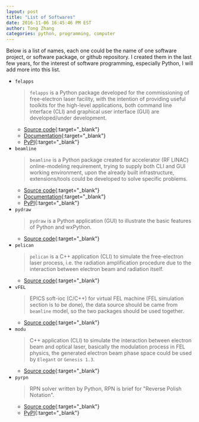```yaml
---
layout: post
title: "List of Softwares"
date: 2016-11-06 16:45:46 PM EST
author: Tong Zhang
categories: python, programming, computer
---
```

Below is a list of names, each one could be the name of one software 
project, or software package, or github repository. I created them in
the last few years, for the interest of software programming, especially
Python, I will add more into this list.

- ``felapps``
    > ``felapps`` is a Python package developed for the commissioning of 
    > free-electron laser facility, with the intention of providing useful
    > toolkits for the high-level applications, both command line 
    > interface (CLI) and graphical user interface (GUI) are 
    > developed/under development.
    * [Source code](https://github.com/archman/felapps){:target="_blank"}
    * [Documentation](https://archman.github.io/felapps/){:target="_blank"}
    * [PyPI](https://pypi.python.org/pypi/felapps){:target="_blank"}
- ``beamline``
    > ``beamline`` is a Python package created for accelerator (RF LINAC)
    > online-modeling requirement, trying to supply both CLI and GUI 
    > working environment, upon the already built infrastructure, 
    > extensions/tools could be developed to solve specific problems.
    * [Source code](https://github.com/archman/beamline){:target="_blank"}
    * [Documentation](https://archman.github.io/beamline/){:target="_blank"}
    * [PyPI](https://pypi.python.org/pypi/beamline){:target="_blank"}
- ``pydraw``
    > ``pydraw`` is a Python application (GUI) to illustrate the basic 
    > features of Python and wxPython.
    * [Source code](https://github.com/archman/pydraw){:target="_blank"}
- ``pelican``
    > ``pelican`` is a C++ application (CLI) to simulate the free-electron
    > laser process, i.e. the radiation amplification procedure due to the 
    > interaction between electron beam and radiation itself.
    * [Source code](https://github.com/archman/pelican){:target="_blank"}
- ``vFEL``
    > EPICS soft-ioc (C/C++) for virtual FEL machine 
    > (FEL simulation section is to be done), the data source should be 
    > came from ``beamline`` model,
    > so the two packages should be used together.
    * [Source code](https://github.com/archman/vFEL){:target="_blank"}
- ``modu``
    > C++ application (CLI) to simulate the interaction between electron
    > beam and optical laser, basically the modulation process in FEL
    > physics, the generated electron beam phase space could be used
    > by ``Elegant`` or ``Genesis 1.3``.
    * [Source code](https://github.com/archman/modu){:target="_blank"}
- ``pyrpn``
    > RPN solver written by Python, RPN is brief for 
    > "Reverse Polish Notation".
    * [Source code](https://github.com/archman/pyrpn){:target="_blank"}
    * [PyPI](https://pypi.python.org/pypi/pyrpn){:target="_blank"}

